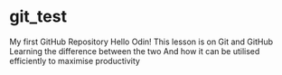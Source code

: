 # git_test
My first GitHub Repository 
Hello Odin!
This lesson is on Git and GitHub
Learning the difference between the two
And how it can be utilised efficiently to maximise productivity
